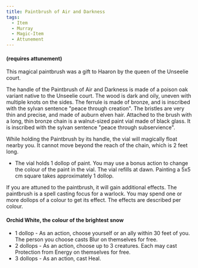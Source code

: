 ```yaml
---
title: Paintbrush of Air and Darkness
tags:
  - Item
  - Murray
  - Magic-Item
  - Attunement
---
```


#### (requires attunement)

This magical paintbrush was a gift to Haaron by the queen of the Unseelie court.

The handle of the Paintbrush of Air and Darkness is made of a poison oak variant native to the Unseelie court. The wood is dark and oily, uneven with multiple knots on the sides. The ferrule is made of bronze, and is inscribed with the sylvan sentence "peace through creation". The bristles are very thin and precise, and made of auburn elven hair. Attached to the brush with a long, thin bronze chain is a walnut-sized paint vial made of black glass. It is inscribed with the sylvan sentence "peace through subservience".

While holding the Paintbrush by its handle, the vial will magically float nearby you. It cannot move beyond the reach of the chain, which is 2 feet long.

- The vial holds 1 dollop of paint. You may use a bonus action to change the colour of the paint in the vial. The vial refills at dawn. Painting a 5x5 cm square takes approximately 1 dollop.

If you are attuned to the paintbrush, it will gain additional effects. The paintbrush is a spell casting focus for a warlock. You may spend one or more dollops of a colour to get its effect. The effects are described per colour.

#### Orchid White, the colour of the brightest snow

- 1 dollop - As an action, choose yourself or an ally within 30 feet of you. The person you choose casts Blur on themselves for free.
- 2 dollops - As an action, choose up to 3 creatures. Each may cast Protection from Energy on themselves for free.
- 3 dollops - As an action, cast Heal.
